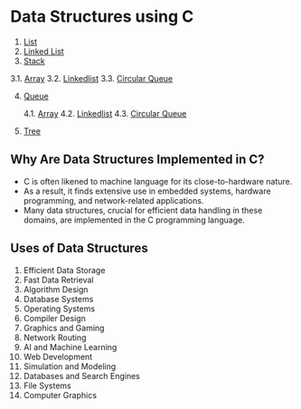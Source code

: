 # Data Structures using C

1. [List](#)   
2. [Linked List](#)
3. [Stack](#)
   
3.1.  [Array](#)
3.2. [Linkedlist](#)
3.3. [Circular Queue](#)

4. [Queue](#)

   4.1.  [Array](#)
   4.2. [Linkedlist](#)
   4.3. [Circular Queue](#)
6. [Tree](#)

## Why Are Data Structures Implemented in C?
- C is often likened to machine language for its close-to-hardware nature.
- As a result, it finds extensive use in embedded systems, hardware programming, and network-related applications.
- Many data structures, crucial for efficient data handling in these domains, are implemented in the C programming language.

## Uses of Data Structures
1. Efficient Data Storage
2. Fast Data Retrieval
3. Algorithm Design
4. Database Systems
5. Operating Systems
6. Compiler Design
7. Graphics and Gaming
8. Network Routing
9. AI and Machine Learning
10. Web Development
11. Simulation and Modeling
12. Databases and Search Engines
13. File Systems
14. Computer Graphics
